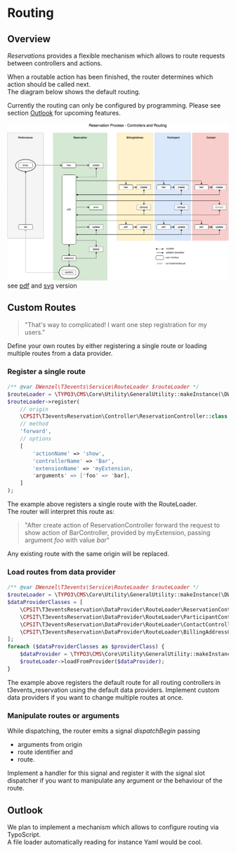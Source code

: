 Routing
=======

## Overview
_Reservations_ provides a flexible mechanism which allows to route requests between controllers and actions. 

When a routable action has been finished, the router determines which action should be called next.  
The diagram below shows the default routing. 

Currently the routing can only be configured by programming. Please see section [Outlook](#outlook) for upcoming features.

![Default routing](./Images/Reservation-Flow.png)
see [pdf](Reservation-Flow.pdf) and [svg](./Images/Reservation-Flow.svg) version

## Custom Routes
> "That's way to complicated! I want one step registration for my users."

Define your own routes by either registering a single route or loading multiple routes from a data provider.  

### Register a single route
```php
/** @var DWenzel\T3events\Service\RouteLoader $routeLoader */
$routeLoader = \TYPO3\CMS\Core\Utility\GeneralUtility::makeInstance(\DWenzel\T3events\Service\RouteLoader::class);
$routeLoader->register(
    // origin
    \CPSIT\T3eventsReservation\Controller\ReservationController::class . '|create',
    // method
    'forward',
    // options
    [
        'actionName' => 'show',
        'controllerName' => 'Bar',
        'extensionName' => 'myExtension,
        'arguments' => ['foo' => 'bar],
    ]
);
```
The example above registers a single route with the RouteLoader.  
The router will interpret this route as:

> "After create action of ReservationController forward the request to show action of BarController, provided by myExtension, passing argument _foo_ with value _bar_"

Any existing route with the same origin will be replaced.

### Load routes from data provider
```php
/** @var DWenzel\T3events\Service\RouteLoader $routeLoader */
$routeLoader = \TYPO3\CMS\Core\Utility\GeneralUtility::makeInstance(\DWenzel\T3events\Service\RouteLoader::class);
$dataProviderClasses = [
    \CPSIT\T3eventsReservation\DataProvider\RouteLoader\ReservationControllerDefaults::class,
    \CPSIT\T3eventsReservation\DataProvider\RouteLoader\ParticipantControllerDefaults::class,
    \CPSIT\T3eventsReservation\DataProvider\RouteLoader\ContactControllerDefaults::class,
    \CPSIT\T3eventsReservation\DataProvider\RouteLoader\BillingAddressControllerDefaults::class
];
foreach ($dataProviderClasses as $providerClass) {
    $dataProvider = \TYPO3\CMS\Core\Utility\GeneralUtility::makeInstance($providerClass);
    $routeLoader->loadFromProvider($dataProvider);
}

```
The example above registers the default route for all routing controllers in t3events_reservation using the default data providers.
Implement custom data providers if you want to change multiple routes at once.

### Manipulate routes or arguments
While dispatching, the router emits a signal _dispatchBegin_ passing 
 * arguments from origin
 * route identifier and 
 * route.  

Implement a handler for this signal and register it with the signal slot dispatcher if you want to manipulate any argument or the behaviour of the route.

## Outlook

We plan to implement a mechanism which allows to configure routing via TypoScript.  
A file loader automatically reading for instance Yaml would be cool.
